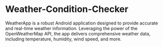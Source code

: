 # Weather-Condition-Checker
WeatherApp is a robust Android application designed to provide accurate and real-time weather information. Leveraging the power of the OpenWeatherMap API, the app delivers comprehensive weather data, including temperature, humidity, wind speed, and more.
